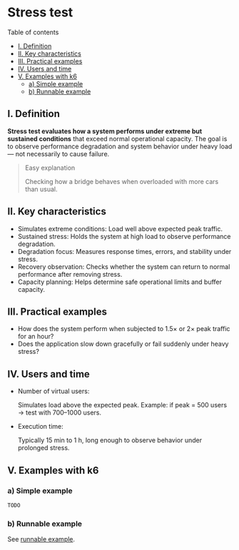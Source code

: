# Stress test

Table of contents

- [I. Definition](#i-definition)
- [II. Key characteristics](#ii-key-characteristics)
- [III. Practical examples](#iii-practical-examples)
- [IV. Users and time](#iv-users-and-time)
- [V. Examples with k6](#v-examples-with-k6)
  - [a) Simple example](#a-simple-example)
  - [b) Runnable example](#b-runnable-example)

## I. Definition

**Stress test evaluates how a system performs under extreme but sustained conditions** that exceed normal operational capacity. The goal is to observe performance degradation and system behavior under heavy load — not necessarily to cause failure.

> Easy explanation 
>
> Checking how a bridge behaves when overloaded with more cars than usual.

## II. Key characteristics

- Simulates extreme conditions: Load well above expected peak traffic.
- Sustained stress: Holds the system at high load to observe performance degradation.
- Degradation focus: Measures response times, errors, and stability under stress.
- Recovery observation: Checks whether the system can return to normal performance after removing stress.
- Capacity planning: Helps determine safe operational limits and buffer capacity.

## III. Practical examples

- How does the system perform when subjected to 1.5× or 2× peak traffic for an hour?
- Does the application slow down gracefully or fail suddenly under heavy stress?

## IV. Users and time

- Number of virtual users:
  
  Simulates load above the expected peak. Example: if peak = 500 users → test with 700–1000 users.

- Execution time:

  Typically 15 min to 1 h, long enough to observe behavior under prolonged stress.

## V. Examples with k6

### a) Simple example

```js
TODO
```

### b) Runnable example

See [runnable example](runnable-example.md).